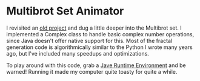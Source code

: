 # Multibrot Set Animator
I revisited an [old project](https://github.com/Amenhotep314/Fractals) and dug a little deeper into the Multibrot set. I implemented a Complex class to handle basic complex number operations, since Java doesn't offer native support for this. Most of the fractal generation code is algorithmically similar to the Python I wrote many years ago, but I've included many speedups and optimizations.

To play around with this code, grab a [Jave Runtime Environment](https://openjdk.org/install/) and be warned! Running it made my computer quite toasty for quite a while.